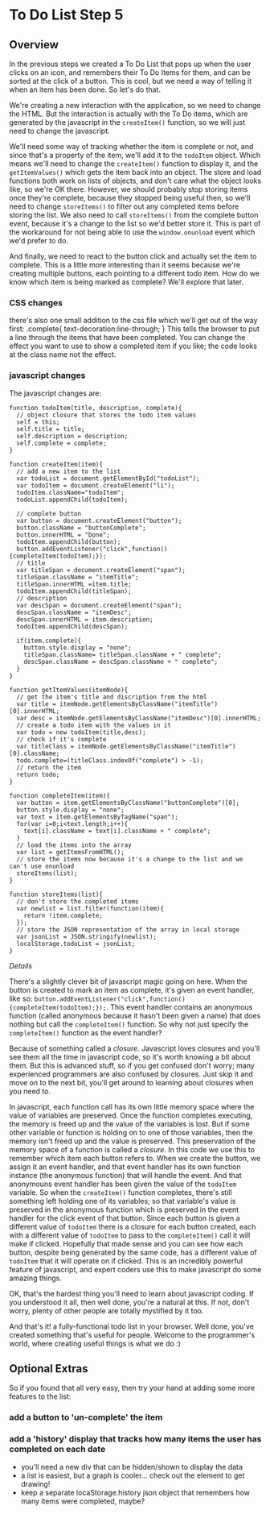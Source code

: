 # To Do List Step 5

## Overview
In the previous steps we created a To Do List that pops up when the user clicks on an icon, and remembers their To Do Items for them, and can be sorted at the click of a button. This is cool, but we need a way of telling it when an item has been done. So let's do that.

We're creating a new interaction with the application, so we need to change the HTML. But the interaction is actually with the To Do items, which are generated by the javascript in the `createItem()` function, so we will just need to change the javascript.

We'll need some way of tracking whether the item is complete or not, and since that's a property of the item, we'll add it to the `todoItem` object. Which means we'll need to change the `createItem()` function to display it, and the `getItemValues()` which gets the item back into an object. The store and load functions both work on lists of objects, and don't care what the object looks like, so we're OK there.
However, we should probably stop storing items once they're complete, because they stopped being useful then, so we'll need to change `storeItems()` to filter out any completed items before storing the list. We also need to call `storeItems()` from the complete button event, because it's a change to the list so we'd better store it. This is part of the workaround for not being able to use the `window.onunload` event which we'd prefer to do.

And finally, we need to react to the button click and actually set the item to complete. This is a little more interesting than it seems because we're creating multiple buttons, each pointing to a different todo item. How do we know which item is being marked as complete? We'll explore that later.

### CSS changes
there's also one small addition to the css file which we'll get out of the way first:
    .complete{
      text-decoration:line-through;
    }
This tells the browser to put a line through the items that have been completed. You can change the effect you want to use to show a completed item if you like; the code looks at the class name not the effect.

### javascript changes
The javascript changes are:

    function todoItem(title, description, complete){
      // object closure that stores the todo item values
      self = this;
      self.title = title;
      self.description = description;
      self.complete = complete;
    }

    function createItem(item){
      // add a new item to the list
      var todoList = document.getElementById("todoList");
      var todoItem = document.createElement("li");
      todoItem.className="todoItem";
      todoList.appendChild(todoItem);

      // complete button
      var button = document.createElement("button");
      button.className = "buttonComplete";
      button.innerHTML = "Done";
      todoItem.appendChild(button);
      button.addEventListener("click",function(){completeItem(todoItem);});
      // title
      var titleSpan = document.createElement("span");
      titleSpan.className = "itemTitle";
      titleSpan.innerHTML =item.title;
      todoItem.appendChild(titleSpan);
      // description
      var descSpan = document.createElement("span");
      descSpan.className = "itemDesc";
      descSpan.innerHTML = item.description;
      todoItem.appendChild(descSpan);

      if(item.complete){
        button.style.display = "none";
        titleSpan.className= titleSpan.className + " complete";
        descSpan.className = descSpan.className + " complete";
      }
    }

    function getItemValues(itemNode){
      // get the item's title and discription from the html
      var title = itemNode.getElementsByClassName("itemTitle")[0].innerHTML;
      var desc = itemNode.getElementsByClassName("itemDesc")[0].innerHTML;
      // create a todo item with the values in it
      var todo = new todoItem(title,desc);
      // check if it's complete
      var titleClass = itemNode.getElementsByClassName("itemTitle")[0].className;
      todo.complete=(titleClass.indexOf("complete") > -1);
      // return the item
      return todo;
    }

    function completeItem(item){
      var button = item.getElementsByClassName("buttonComplete")[0];
      button.style.display = "none";
      var text = item.getElementsByTagName("span");
      for(var i=0;i<text.length;i++){
        text[i].className = text[i].className + " complete";
      }
      // load the items into the array
      var list = getItemsFromHTML();
      // store the items now because it's a change to the list and we can't use onunload
      storeItems(list);
    }

    function storeItems(list){
      // don't store the completed items
      var newlist = list.filter(function(item){
        return !item.complete;
      });
      // store the JSON representation of the array in local storage
      var jsonList = JSON.stringify(newlist);
      localStorage.todoList = jsonList;
    }

*Details*

There's a slightly clever bit of javascript magic going on here. When the button is created to mark an item as complete, it's given an event handler, like so: `button.addEventListener("click",function(){completeItem(todoItem);});`. This event handler contains an anonymous function (called anonymous because it hasn't been given a name) that does nothing but call the `completeItem()` function. So why not just specify the `completeItem()` function as the event handler?

Because of something called a *closure*. Javascript loves closures and you'll see them all the time in javascript code, so it's worth knowing a bit about them. But this is advanced stuff, so if you get confused don't worry; many experienced programmers are also confused by closures. Just skip it and move on to the next bit, you'll get around to learning about closures when you need to.

In javascript, each function call has its own little memory space where the value of variables are preserved. Once the function completes executing, the memory is freed up and the value of the variables is lost. But if some other variable or function is holding on to one of those variables, then the memory isn't freed up and the value is preserved. This preservation of the memory space of a function is called a *closure*.
In this code we use this to remember which item each button refers to. When we create the button, we assign it an event handler, and that event handler has its own function instance (the anonymous function) that will handle the event. And that anonymouns event handler has been given the value of the `todoItem` variable. So when the `createItem()` function completes, there's still something left holding one of its variables; so that variable's value is preserved in the anonymous function which is preserved in the event handler for the click event of that button. Since each button is given a different value of `todoItem` there is a closure for each button created, each with a different value of `todoItem` to pass to the `completeItem()` call it will make if clicked.
Hopefully that made sense and you can see how each button, despite being generated by the same code, has a different value of `todoItem` that it will operate on if clicked. This is an incredibly powerful feature of javascript, and expert coders use this to make javascript do some amazing things.

OK, that's the hardest thing you'll need to learn about javascript coding. If you understood it all, then well done, you're a natural at this. If not, don't worry, plenty of other people are totally mystified by it too.

And that's it! a fully-functional todo list in your browser. Well done, you've created something that's useful for people. Welcome to the programmer's world, where creating useful things is what we do :)

## Optional Extras
So if you found that all very easy, then try your hand at adding some more features to the list:

### add a button to 'un-complete' the item
### add a 'history' display that tracks how many items the user has completed on each date
+ you'll need a new div that can be hidden/shown to display the data
+ a list is easiest, but a graph is cooler... check out the <canvas> element to get drawing!
+ keep a separate locaStorage.history json object that remembers how many items were completed, maybe?

